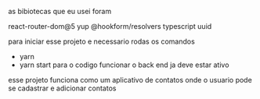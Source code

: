 as bibiotecas que eu usei foram 

react-router-dom@5
yup
@hookform/resolvers
typescript
uuid

para iniciar esse projeto e necessario rodas os comandos 
- yarn 
- yarn start 
para o codigo funcionar o back end ja deve estar ativo 

esse projeto funciona como um aplicativo de contatos onde o usuario pode se cadastrar e adicionar contatos 